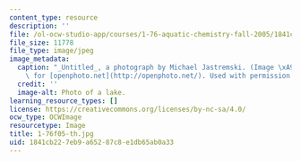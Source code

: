 ```yaml
---
content_type: resource
description: ''
file: /ol-ocw-studio-app/courses/1-76-aquatic-chemistry-fall-2005/1841cb227eb9a65287c8e1db65ab0a33_1-76f05-th.jpg
file_size: 11778
file_type: image/jpeg
image_metadata:
  caption: "_Untitled_, a photograph by Michael Jastremski. (Image \xA9 Michael Jastremski\
    \ for [openphoto.net](http://openphoto.net/). Used with permission.)"
  credit: ''
  image-alt: Photo of a lake.
learning_resource_types: []
license: https://creativecommons.org/licenses/by-nc-sa/4.0/
ocw_type: OCWImage
resourcetype: Image
title: 1-76f05-th.jpg
uid: 1841cb22-7eb9-a652-87c8-e1db65ab0a33
---
```

